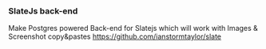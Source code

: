 ### SlateJs back-end

Make Postgres powered Back-end for Slatejs which will work with Images & Screenshot copy&pastes
https://github.com/ianstormtaylor/slate 

